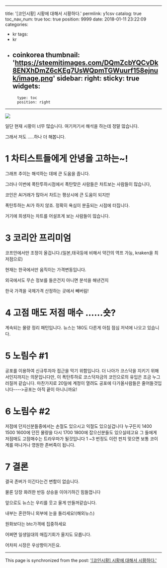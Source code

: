
---
title: '[코인시황] 시황에 대해서 시황하다.'
permlink: y1csv
catalog: true
toc_nav_num: true
toc: true
position: 9999
date: 2018-01-11 23:22:09
categories:
- kr
tags:
- kr
- coinkorea
thumbnail: 'https://steemitimages.com/DQmZcbYQCvDk8ENXhDmZ6cKEg7UsWQpmTGWuurf158ejnuk/image.png'
sidebar:
    right:
        sticky: true
widgets:
    -
        type: toc
        position: right
---


![](https://steemitimages.com/DQmZcbYQCvDk8ENXhDmZ6cKEg7UsWQpmTGWuurf158ejnuk/image.png)

일단  현재 시황이 너무 많습니다.  여기저기서 해석을 하는데 정말 많습니다.

그래서 저도 .....하나 더 해봅니다.

# 1 차티스트들에게 안녕을 고하는~!

그래프 추이는 해석하는 데에 큰 도움을 줍니다.

그러나 이번에 폭탄투하시점에서 폭탄맞은 사람들은 차트보는 사람들이 많습니다,

코인은 AI거래가 많아서 차트는 평상시에 큰 도움이 되지만

폭탄투하는 AI가 하지 않죠. 정확히 욕심이 분출되는 시점에 터집니다. 

거기에 희생자는 차트를 어설프게 보는 사람들이 많습니다.

# 3 코리안 프리미엄

코프안에서만 조정이 올겁니다.(일본,태국등에 비해서 약간의 역프 가능, kraken을 최저점으로)

현재는 한국에서만 움직이는 가격변동입니다.

외국에서도 무슨 정보를 들은건지 아니면 분석을 해낸건지

한국 가격을 국제가격 산정하는 곳에서 빼버림!

# 4 고점 매도 저점 매수 ......숏?

계속되는 물량 정리 패턴입니다. 뉴스는 180도 다른게 아침 점심 저녁에 나오고 있습니다.

# 5 노림수 #1

공포를 이용하여 신규투자자 접근을 막기 위함입니다. 
더 나아가 코스닥을 지키기 위해서인지까지는 의문입니다만, 이 폭탄투하로 코스닥자금의 코인으로의 유입은 조금 누그러질꺼 같습니다.
마찬가지로 20일에 계정이 열려도 공포에 다가올사람들은 줄어들것입니다---->공포는 아직 끝이 아니니까요!

# 6 노림수 #2
저점에 던지신분들중에서는 손절도 있으시고 익절도 있으실겁니다
누구든지 1400 1500 1600에 던진 물량을 다시 1700 1800에 잡으신분들도 있으실테고요
그 들에게 저점매도 고점매수는 트라우마가 될것입니다 
1 ~3 번정도 이런 펀치 맞으면 보통 코이계를 떠나거나 영원한 존버족이 됩니다.

# 7 결론
결국 존버가 이긴다는건 변함이 없습니다.

물론 당장 화려한 반등 상승을 이야기하긴 힘들껍니다 

앞으로도 뉴스는 우리를 웃고 울게 만들꺼같습니다.

내부는 혼란하니 외부에 눈을 돌리세요!(해외뉴스)

원화보다는 btc가격에 집중하세요

어쩌면 일생일대의 매집기회가 올지도 모릅니다.

어차피 시장은 우상향이거든요.

- - -

This page is synchronized from the post: ['[코인시황] 시황에 대해서 시황하다.'](https://steemit.com/@virus707/y1csv)

